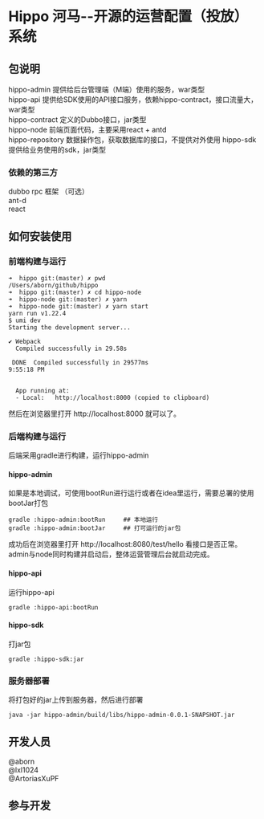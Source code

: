 # Hippo 河马--开源的运营配置（投放）系统

## 包说明
hippo-admin 提供给后台管理端（M端）使用的服务，war类型  
hippo-api 提供给SDK使用的API接口服务，依赖hippo-contract，接口流量大，war类型  
hippo-contract 定义的Dubbo接口，jar类型  
hippo-node 前端页面代码，主要采用react + antd  
hippo-repository 数据操作包，获取数据库的接口，不提供对外使用
hippo-sdk 提供给业务使用的sdk，jar类型  

### 依赖的第三方
dubbo rpc 框架 （可选）  
ant-d  
react  

## 如何安装使用

### 前端构建与运行
```
➜  hippo git:(master) ✗ pwd
/Users/aborn/github/hippo
➜  hippo git:(master) ✗ cd hippo-node
➜  hippo-node git:(master) ✗ yarn
➜  hippo-node git:(master) ✗ yarn start
yarn run v1.22.4
$ umi dev
Starting the development server...

✔ Webpack
  Compiled successfully in 29.58s

 DONE  Compiled successfully in 29577ms                                                                                        9:55:18 PM


  App running at:
  - Local:   http://localhost:8000 (copied to clipboard)
```
然后在浏览器里打开 http://localhost:8000 就可以了。

### 后端构建与运行
后端采用gradle进行构建，运行hippo-admin

#### hippo-admin
如果是本地调试，可使用bootRun进行运行或者在idea里运行，需要总署的使用bootJar打包
```shell script
gradle :hippo-admin:bootRun     ## 本地运行
gradle :hippo-admin:bootJar     ## 打可运行的jar包
```
成功后在浏览器里打开 http://localhost:8080/test/hello 看接口是否正常。
admin与node同时构建并启动后，整体运营管理后台就启动完成。

#### hippo-api
运行hippo-api
```shell script
gradle :hippo-api:bootRun
```

#### hippo-sdk
打jar包
```shell script
gradle :hippo-sdk:jar
```

### 服务器部署
将打包好的jar上传到服务器，然后进行部署
```shell script
java -jar hippo-admin/build/libs/hippo-admin-0.0.1-SNAPSHOT.jar
```

## 开发人员
@aborn  
@lxl1024  
@ArtoriasXuPF  

## 参与开发

